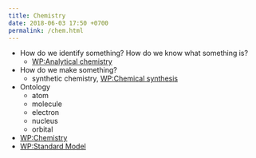 ```yaml
---
title: Chemistry
date: 2018-06-03 17:50 +0700
permalink: /chem.html
---
```


- How do we identify something? How do we know what something is?
    - [WP:Analytical chemistry](https://en.wikipedia.org/wiki/Analytical_chemistry)
- How do we make something?
    - synthetic chemistry, [WP:Chemical synthesis](https://en.wikipedia.org/wiki/Chemical_synthesis)
- Ontology
    - atom
    - molecule
    - electron
    - nucleus
    - orbital
- [WP:Chemistry](https://en.wikipedia.org/wiki/Chemistry)
- [WP:Standard Model](https://en.wikipedia.org/wiki/Standard_Model)
